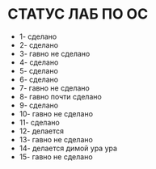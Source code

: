 # СТАТУС ЛАБ ПО ОС
- 1- сделано
- 2- сделано
- 3- гавно не сделано
- 4- сделано
- 5- сделано
- 6- сделано
- 7- гавно не сделано
- 8- гавно почти сделано
- 9- сделано
- 10- гавно не сделано
- 11- сделано
- 12- делается
- 13- гавно не сделано
- 14- делается димой ура ура
- 15- гавно не сделано
